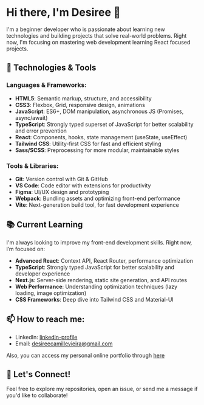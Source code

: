 # Hi there, I'm Desiree 👋

I'm a beginner developer who is passionate about learning new technologies and building projects that solve real-world problems. Right now, I'm focusing on mastering web development learning React focused projects.

## 🚀 Technologies & Tools

### Languages & Frameworks:
- **HTML5**: Semantic markup, structure, and accessibility
- **CSS3**: Flexbox, Grid, responsive design, animations
- **JavaScript**: ES6+, DOM manipulation, asynchronous JS (Promises, async/await)
- **TypeScript**: Strongly typed superset of JavaScript for better scalability and error prevention
- **React**: Components, hooks, state management (useState, useEffect)
- **Tailwind CSS**: Utility-first CSS for fast and efficient styling
- **Sass/SCSS**: Preprocessing for more modular, maintainable styles

### Tools & Libraries:
- **Git**: Version control with Git & GitHub
- **VS Code**: Code editor with extensions for productivity
- **Figma**: UI/UX design and prototyping
- **Webpack**: Bundling assets and optimizing front-end performance
- **Vite**: Next-generation build tool, for fast development experience


## 📚 Current Learning

I'm always looking to improve my front-end development skills. Right now, I’m focused on:

- **Advanced React**: Context API, React Router, performance optimization
- **TypeScript**: Strongly typed JavaScript for better scalability and developer experience
- **Next.js**: Server-side rendering, static site generation, and API routes
- **Web Performance**: Understanding optimization techniques (lazy loading, image optimization)
- **CSS Frameworks**: Deep dive into Tailwind CSS and Material-UI


## 📫 How to reach me:
- LinkedIn: [linkedin-profile](https://www.linkedin.com/in/desir%C3%A8e-camille-v-possiedi-71bb12161/)
- Email: [desireecamillevieira@gmail.com](mailto:desireecamillevieira@gmail.com)

Also, you can access my personal online portfolio through [here](https://my-project-seven-gules.vercel.app/)

## 🤝 Let's Connect!
Feel free to explore my repositories, open an issue, or send me a message if you'd like to collaborate!


